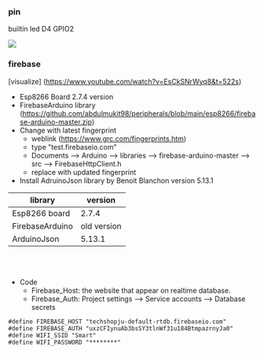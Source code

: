 ### pin 
builtin led D4    GPIO2

![](https://github.com/abdulmukit98/peripherals/blob/main/images/NodeMCUv3.0-pinout.jpg)

### firebase
[visualize] (https://www.youtube.com/watch?v=EsCkSNrWyq8&t=522s)

* Esp8266 Board  2.7.4 version
* FirebaseArduino library (https://github.com/abdulmukit98/peripherals/blob/main/esp8266/firebase-arduino-master.zip)
* Change with latest fingerprint
    * weblink (https://www.grc.com/fingerprints.htm)
    * type "test.firebaseio.com"
    * Documents --> Arduino --> libraries --> firebase-arduino-master --> src --> FirebaseHttpClient.h
    * replace with updated fingerprint
* Install AdruinoJson library by Benoit Blanchon version 5.13.1


|library          |         version |
|-----------      |---------------- |
|Esp8266 board    | 2.7.4           |
| FirebaseArduino | old version     |
| ArduinoJson     | 5.13.1          |

<br><br>


* Code
    - Firebase_Host: the website that appear on realtime database.
    - Firebase_Auth: Project settings --> Service accounts --> Database secrets

```
#define FIREBASE_HOST "techshopju-default-rtdb.firebaseio.com"          
#define FIREBASE_AUTH "uxzCFIynuAb3bsSY3tlnWf31u184BtmpazrnyJa0"        
#define WIFI_SSID "Smart"
#define WIFI_PASSWORD "********"
```
